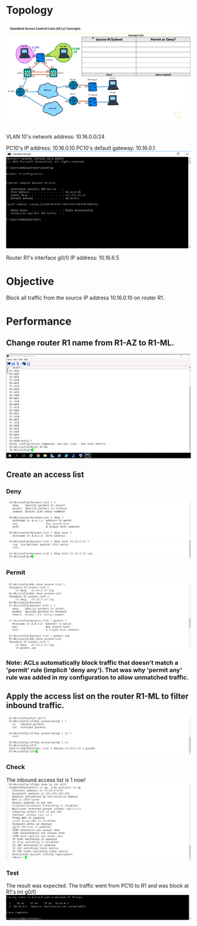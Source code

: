 # Topology
![ACLs](/Images/ACL3.png)

VLAN 10's network address: 10.16.0.0/24

PC10's IP address: 10.16.0.10
PC10's default gateway: 10.16.0.1
![ACLs](/Images/ACL9.png)

Router R1's interface g0/0 IP address: 10.16.6.5

# Objective
Block all traffic from the source IP address 10.16.0.10 on router R1.

# Performance
## Change router R1 name from R1-AZ to R1-ML.
![ACLs](/Images/ACL1.png)

## Create an access list
### Deny
![ACLs](/Images/ACL4.png)
![ACLs](/Images/ACL5.png)

### Permit
![ACLs](/Images/ACL12.png)
### Note: ACLs automatically block traffic that doesn't match a 'permit' rule (implicit 'deny any'). That was why 'permit any' rule was added in my configuration to allow unmatched traffic.

##  Apply the access list on the router R1-ML to filter inbound traffic.
![ACLs](/Images/ACL7.png)

### Check
The inbound access list is 1 now!
![ACLs](/Images/ACL8.png)

### Test
The result was expected. The traffic went from PC10 to R1 and was block at R1's int g0/0
![ACLs](/Images/ACL11.png)









## 


